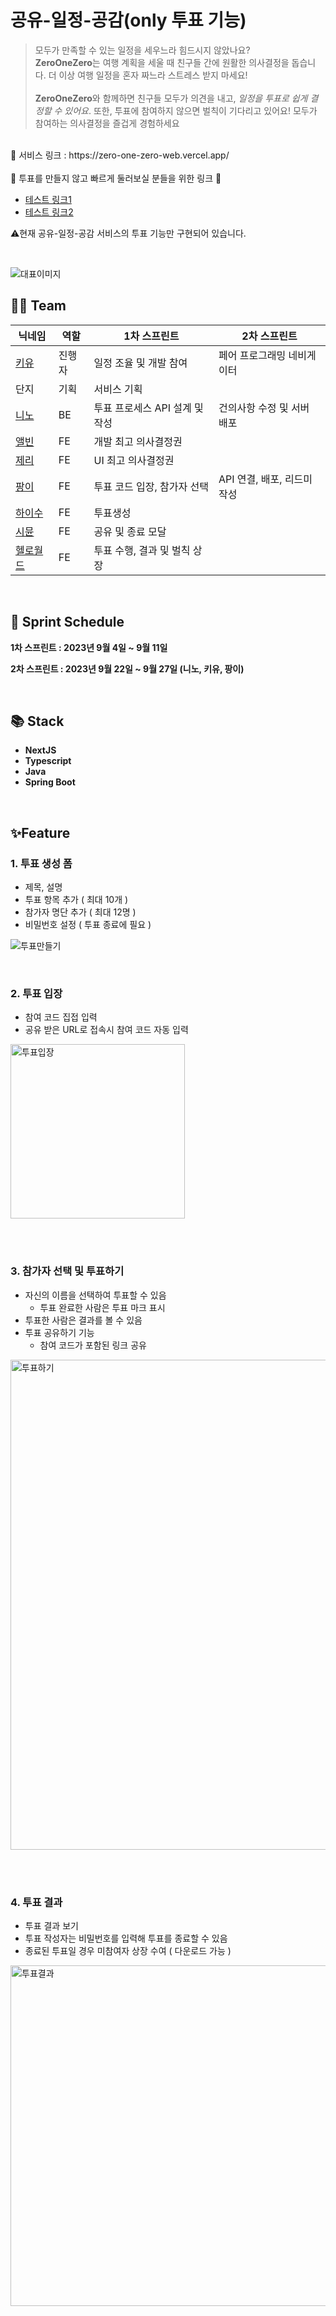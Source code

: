 # 공유-일정-공감(only 투표 기능)

> 모두가 만족할 수 있는 일정을 세우느라 힘드시지 않았나요?<br/> **ZeroOneZero**는 여행 계획을 세울 때 친구들 간에 원활한 의사결정을 돕습니다. 더 이상 여행 일정을 혼자 짜느라 스트레스 받지 마세요! <br/><br/> **ZeroOneZero**와 함께하면 친구들 모두가 의견을 내고, _일정을 투표로 쉽게 결정할 수 있어요_. 또한, 투표에 참여하지 않으면 벌칙이 기다리고 있어요! 모두가 참여하는 의사결정을 즐겁게 경험하세요

<br/>
🔗 서비스 링크 : https://zero-one-zero-web.vercel.app/
<br/></br>
🚀 투표를 만들지 않고 빠르게 둘러보실 분들을 위한 링크 🚀

- [테스트 링크1](https://zero-one-zero-web.vercel.app/?roomCode=c5737b00-9045-40da-8884-24a901f3d915)
- [테스트 링크2](https://zero-one-zero-web.vercel.app/?roomCode=a55cd91a-17e9-4347-ae7e-60b0643c660a)

⚠️현재 공유-일정-공감 서비스의 투표 기능만 구현되어 있습니다.

</br>

![대표이미지](https://github.com/kis-sprint/zero-one-zero-web/assets/62870362/fb04b638-f28a-4efb-a395-3bf38fc1403c)

## 🤼‍♂️ Team

| 닉네임 | 역할 | 1차 스프린트 | 2차 스프린트 |
| --- | --- | --- | --- |
| [키유](https://github.com/hyunjoogo) | 진행자 | 일정 조율 및 개발 참여 | 페어 프로그래밍 네비게이터 |
| 단지 | 기획 | 서비스 기획 |  |
| [니노](https://github.com/lynnday36) | BE | 투표 프로세스 API 설계 및 작성 | 건의사항 수정 및 서버  배포 |
| [앨빈](https://github.com/choegyumin) | FE | 개발 최고 의사결정권 |
| [제리](https://github.com/orgs/kis-sprint/people/chuhoon) | FE | UI 최고 의사결정권 |
| [팡이](https://github.com/smosco) | FE | 투표 코드 입장, 참가자 선택 | API 연결, 배포, 리드미 작성 |
| [하이수](https://github.com/DDUDII) | FE | 투표생성 |  |
| [시뮨](https://github.com/chaeyun-sim) | FE | 공유 및 종료 모달 |  |
| [헬로월드](https://github.com/HelloWorldDogs223) | FE | 투표 수행, 결과 및 벌칙 상장 |  |

</br>

## 📆 Sprint Schedule

**1차 스프린트 : 2023년 9월 4일 ~ 9월 11일**

**2차 스프린트 : 2023년 9월 22일 ~ 9월 27일 (니노, 키유, 팡이)**

</br>

## 📚 Stack

- **NextJS**
- **Typescript**
- **Java**
- **Spring Boot**

</br>

## ✨Feature

### 1. 투표 생성 폼

- 제목, 설명
- 투표 항목 추가 ( 최대 10개 )
- 참가자 명단 추가 ( 최대 12명 )
- 비밀번호 설정 ( 투표 종료에 필요 )

![투표만들기](https://github.com/kis-sprint/zero-one-zero-web/assets/62870362/2a1a85b0-a78e-4942-83a2-cdffb1106019)

</br>

### 2. 투표 입장

- 참여 코드 집접 입력
- 공유 받은 URL로 접속시 참여 코드 자동 입력

<img width="279" alt="투표입장" src="https://github.com/kis-sprint/zero-one-zero-web/assets/62870362/1bf600b7-24a8-43c1-bd0b-e708cc84e2be">

</br></br>

### 3. 참가자 선택 및 투표하기

- 자신의 이름을 선택하여 투표할 수 있음
  - 투표 완료한 사람은 투표 마크 표시
- 투표한 사람은 결과를 볼 수 있음
- 투표 공유하기 기능
  - 참여 코드가 포함된 링크 공유

<img width="784" alt="투표하기" src="https://github.com/kis-sprint/zero-one-zero-web/assets/62870362/3a891181-2478-42a4-a4cb-d4c96814ee0e">

</br></br>

### 4. 투표 결과

- 투표 결과 보기
- 투표 작성자는 비밀번호를 입력해 투표를 종료할 수 있음
- 종료된 투표일 경우 미참여자 상장 수여 ( 다운로드 가능 )

<img width="545" alt="투표결과" src="https://github.com/kis-sprint/zero-one-zero-web/assets/62870362/2142f81f-5d8a-4e92-9673-0d2181475696">
